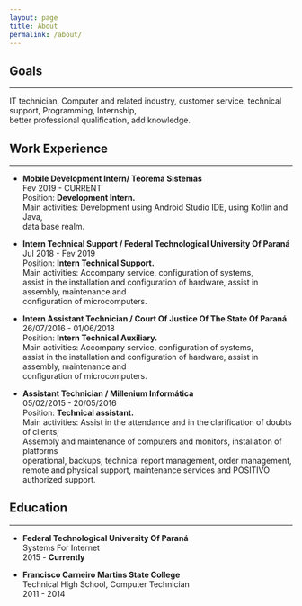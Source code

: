 ```yaml
---
layout: page
title: About
permalink: /about/
---
```


## Goals  
___
IT technician, Computer and related industry, customer service, technical support, Programming, Internship,  
better professional qualification, add knowledge.  

## Work Experience  
___
 - **Mobile Development Intern/ Teorema Sistemas**  
Fev 2019 - CURRENT  
Position: **Development Intern.**  
Main activities: Development using Android Studio IDE, using Kotlin and Java,  
data base realm.

 - **Intern Technical Support / Federal Technological University Of Paraná**  
Jul 2018 - Fev 2019  
Position: **Intern Technical Support.**  
Main activities: Accompany service, configuration of systems,  
assist in the installation and configuration of hardware, assist in assembly, maintenance and  
configuration of microcomputers.  

 - **Intern Assistant Technician / Court Of Justice Of The State Of Paraná**  
26/07/2016 - 01/06/2018  
Position: **Intern Technical Auxiliary.**  
Main activities: Accompany service, configuration of systems,  
assist in the installation and configuration of hardware, assist in assembly, maintenance and  
configuration of microcomputers.  

 - **​Assistant Technician / Millenium Informática**  
 05/02/2015 - 20/05/2016  
 Position: **Technical assistant.**  
Main activities: Assist in the attendance and in the clarification of doubts of clients;  
Assembly and maintenance of computers and monitors, installation of platforms  
operational, backups, technical report management, order management,  
remote and physical support, maintenance services and POSITIVO authorized support.  

## Education  
___
 - **Federal Technological University Of Paraná**  
 Systems For Internet  
 2015 - **Currently**  


 - **Francisco Carneiro Martins State College**  
 Technical High School, Computer Technician  
 2011 - 2014  
